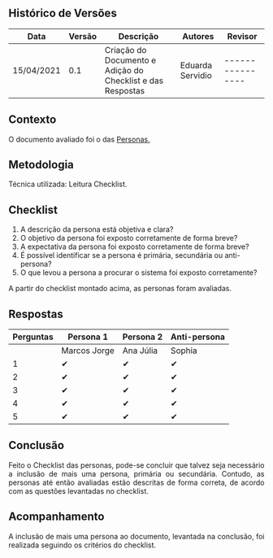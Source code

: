 ## Histórico de Versões

| Data       | Versão | Descrição               | Autores          | Revisor          |
| ---------- | ------ | ----------------------- | ---------------- | ---------------- |
| 15/04/2021 | 0.1    | Criação do Documento e Adição do Checklist e das Respostas   | Eduarda Servidio | ---------------- |

## Contexto

<p align="justify">O documento avaliado foi o das <a href="https://requisitos-de-software.github.io/2020.2-Meu-Gov.br/Elicitacao/Personas/">Personas.</a></p>

## Metodologia

<p align="justify">Técnica utilizada: Leitura Checklist.</p>

## Checklist

1. A descrição da persona está objetiva e clara?
2. O objetivo da persona foi exposto corretamente de forma breve?
3. A expectativa da persona foi exposto corretamente de forma breve?
4. É possível identificar se a persona é primária, secundária ou anti-persona?
5. O que levou a persona a procurar o sistema foi exposto corretamente?

<p align="justify"> A partir do checklist montado acima, as personas foram avaliadas.</p>

## Respostas

|Perguntas  | Persona 1    | Persona 2    | Anti-persona |
| --------- | ------------ | ------------ | ------------ |
|           | Marcos Jorge | Ana Júlia    | Sophia       |
| 1    | ✔            | ✔           | ✔            |
| 2    | ✔            | ✔           | ✔            |
| 3    | ✔            | ✔           | ✔            |
| 4    | ✔            | ✔           | ✔            |
| 5    | ✔            | ✔           | ✔            |

## Conclusão

<p align="justify">Feito o Checklist das personas, pode-se concluir que talvez seja necessário
a inclusão de mais uma persona, primária ou secundária. Contudo, as personas até então avaliadas
estão descritas de forma correta, de acordo com as questões levantadas no checklist.</p>

## Acompanhamento

<p align="justify">A inclusão de mais uma persona ao documento, levantada na conclusão, foi realizada seguindo os critérios do checklist.</p> 